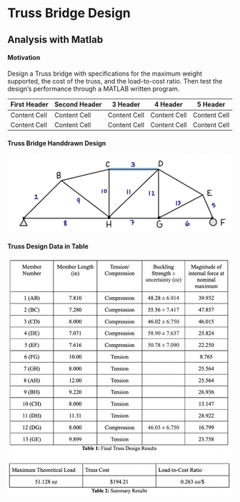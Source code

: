 # Truss Bridge Design 
## Analysis with Matlab

#### Motivation
Design a Truss bridge with specifications for the maximum weight supported, the cost of the truss, and the load-to-cost ratio. Then test the design’s performance through a MATLAB written program. 

| First Header  | Second Header | 3 Header | 4 Header | 5 Header |
| ------------- | ------------- | ------------- | ------------- | ------------- |
| Content Cell  | Content Cell  | Content Cell  | Content Cell  | Content Cell  |
| Content Cell  | Content Cell  | Content Cell  | Content Cell  | Content Cell  |

#### Truss Bridge Handdrawn Design
![App Screenshot](https://github.com/noam003/Truss-Bridge-Analysis/blob/main/truss.png)

#### Truss Design Data in Table

![App Screenshot](https://github.com/noam003/Truss-Bridge-Analysis/blob/main/truss_design.png)
